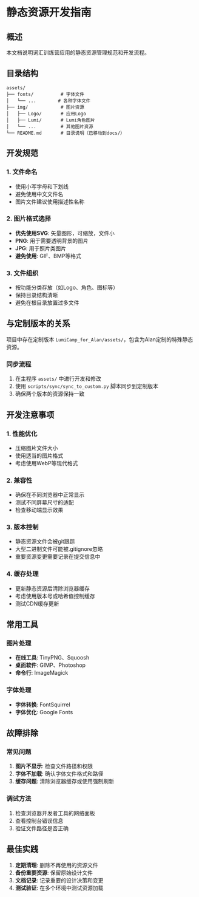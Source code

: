 # 静态资源开发指南

## 概述

本文档说明词汇训练营应用的静态资源管理规范和开发流程。

## 目录结构

```
assets/
├── fonts/          # 字体文件
│   └── ...        # 各种字体文件
├── img/            # 图片资源
│   ├── Logo/       # 应用Logo
│   ├── Lumi/       # Lumi角色图片
│   └── ...         # 其他图片资源
└── README.md       # 目录说明（已移动到docs/）
```

## 开发规范

### 1. 文件命名
- 使用小写字母和下划线
- 避免使用中文文件名
- 图片文件建议使用描述性名称

### 2. 图片格式选择
- **优先使用SVG**: 矢量图形，可缩放，文件小
- **PNG**: 用于需要透明背景的图片
- **JPG**: 用于照片类图片
- **避免使用**: GIF、BMP等格式

### 3. 文件组织
- 按功能分类存放（如Logo、角色、图标等）
- 保持目录结构清晰
- 避免在根目录放置过多文件

## 与定制版本的关系

项目中存在定制版本 `LumiCamp_for_Alan/assets/`，包含为Alan定制的特殊静态资源。

### 同步流程
1. 在主程序 `assets/` 中进行开发和修改
2. 使用 `scripts/sync/sync_to_custom.py` 脚本同步到定制版本
3. 确保两个版本的资源保持一致

## 开发注意事项

### 1. 性能优化
- 压缩图片文件大小
- 使用适当的图片格式
- 考虑使用WebP等现代格式

### 2. 兼容性
- 确保在不同浏览器中正常显示
- 测试不同屏幕尺寸的适配
- 检查移动端显示效果

### 3. 版本控制
- 静态资源文件会被git跟踪
- 大型二进制文件可能被.gitignore忽略
- 重要资源变更需要记录在提交信息中

### 4. 缓存处理
- 更新静态资源后清除浏览器缓存
- 考虑使用版本号或哈希值控制缓存
- 测试CDN缓存更新

## 常用工具

### 图片处理
- **在线工具**: TinyPNG、Squoosh
- **桌面软件**: GIMP、Photoshop
- **命令行**: ImageMagick

### 字体处理
- **字体转换**: FontSquirrel
- **字体优化**: Google Fonts

## 故障排除

### 常见问题
1. **图片不显示**: 检查文件路径和权限
2. **字体不加载**: 确认字体文件格式和路径
3. **缓存问题**: 清除浏览器缓存或使用强制刷新

### 调试方法
1. 检查浏览器开发者工具的网络面板
2. 查看控制台错误信息
3. 验证文件路径是否正确

## 最佳实践

1. **定期清理**: 删除不再使用的资源文件
2. **备份重要资源**: 保留原始设计文件
3. **文档记录**: 记录重要的设计决策和变更
4. **测试验证**: 在多个环境中测试资源加载